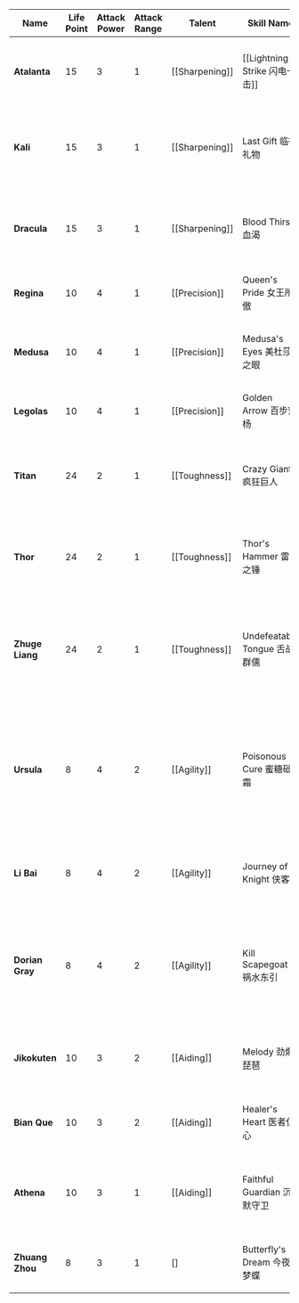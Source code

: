 
| Name            | Life Point | Attack Power | Attack Range | Talent         | Skill Name                | Skill Type | Skill Cost | Skill Description                                                                                                                                   |
| --------------- | ---------- | ------------ | ------------ | -------------- | ------------------------- | ---------- | ---------- | --------------------------------------------------------------------------------------------------------------------------------------------------- |
| **Atalanta**    | 15         | 3            | 1            | [[Sharpening]] | [[Lightning Strike 闪电一击]] | Active     | 7          | Move to any vacant hex and invoke a general attack to all enemies in range.                                                                         |
| **Kali**        | 15         | 3            | 1            | [[Sharpening]] | Last Gift 临行礼物            | Passive    | -          | Deals 0-2 random damage to enemies within distance of 1 at the end of the turn.                                                                     |
| **Dracula**     | 15         | 3            | 1            | [[Sharpening]] | Blood Thirst 血渴           | Active     | 6          | Attack all enemies within range 2 and recover life points equal to the damage dealt.                                                                |
| **Regina**      | 10         | 4            | 1            | [[Precision]]  | Queen's Pride 女王所傲        | Active     | 6          | Cause a general attack to all enemies in attack range.                                                                                              |
| **Medusa**      | 10         | 4            | 1            | [[Precision]]  | Medusa's Eyes 美杜莎之眼       | Passive    | -          | Reduces enemy action points by 2 for the next round after being hit by your attack.                                                                 |
| **Legolas**     | 10         | 4            | 1            | [[Precision]]  | Golden Arrow 百步穿杨         | Passive    | -          | 1/3 chance to double damage on general attack.                                                                                                      |
| **Titan**       | 24         | 2            | 1            | [[Toughness]]  | Crazy Giant 疯狂巨人          | Active     | 6          | Pull enemies within distance 3 to your side, deal 1 attack, and Ground them for 1 round.                                                            |
| **Thor**        | 24         | 2            | 1            | [[Toughness]]  | Thor's Hammer 雷神之锤        | Passive    | -          | Ground enemies that are attacked by you more than twice in 1 round for the next round.                                                              |
| **Zhuge Liang** | 24         | 2            | 1            | [[Toughness]]  | Undefeatable Tongue 舌战群儒  | Passive    | -          | Enemies attacked consecutively more than twice in 1 round become Irritated and Silenced for 1 round.                                                |
| **Ursula**      | 8          | 4            | 2            | [[Agility]]    | Poisonous Cure 蜜糖砒霜       | Passive    | -          | After being attacked, designate a character to recover 2 life points but become Dizzy for 1 round (cannot designate the same target consecutively). |
| **Li Bai**      | 8          | 4            | 2            | [[Agility]]    | Journey of a Knight 侠客行   | Passive    | -          | Cancel negative status on a character and turn it into a general attack.                                                                            |
| **Dorian Gray** | 8          | 4            | 2            | [[Agility]]    | Kill Scapegoat 祸水东引       | Passive    | -          | When about to face a deadly attack, deal 4 damage to another character and escape the incoming damage if the target dies.                           |
| **Jikokuten**   | 10         | 3            | 2            | [[Aiding]]     | Melody 劲爆琵琶               | Active     | 6          | Designate up to 3 characters to increase or decrease life by 2 points simultaneously.                                                               |
| **Bian Que**    | 10         | 3            | 2            | [[Aiding]]     | Healer's Heart 医者仁心       | Passive    | -          | When using your talent, life points given to teammates are increased to 4.                                                                          |
| **Athena**      | 10         | 3            | 1            | [[Aiding]]     | Faithful Guardian 沉默守卫    | Active     | 5          | Designate a teammate to cancel all damage to them until your next action phase.                                                                     |
| **Zhuang Zhou** | 8          | 3            | 1            | \[\]           | Butterfly's Dream 今夜梦蝶    | Active     | 3          | Once per round, acquire a talent you don't currently possess.                                                                                       |
